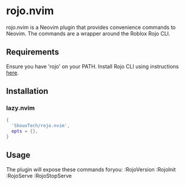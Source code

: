 # rojo.nvim
rojo.nvim is a Neovim plugin that provides convenience commands to Neovim. The commands are a wrapper around the Roblox Rojo CLI.

## Requirements
Ensure you have 'rojo' on your PATH. Install Rojo CLI using instructions [here](https://rojo.space/docs/v7/getting-started/installation/).

## Installation
### lazy.nvim
```lua
{
  'ShouxTech/rojo.nvim',
  opts = {},
}
```

## Usage
The plugin will expose these commands foryou:
:RojoVersion
:RojoInit
:RojoServe
:RojoStopServe
